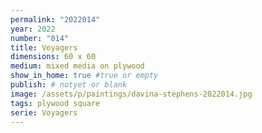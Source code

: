 ```yaml
---
permalink: "2022014"
year: 2022
number: "014"
title: Voyagers
dimensions: 60 x 60
medium: mixed media on plywood
show_in_home: true #true or empty
publish: # notyet or blank
image: /assets/p/paintings/davina-stephens-2022014.jpg
tags: plywood square
serie: Voyagers
---
```

